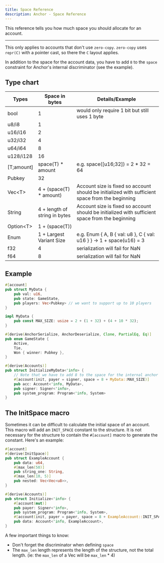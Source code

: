 ```yaml
---
title: Space Reference
description: Anchor - Space Reference
---
```


This reference tells you how much space you should allocate for an account.

---

This only applies to accounts that don't use `zero-copy`. `zero-copy` uses `repr(C)` with a pointer cast,
so there the `C` layout applies.

In addition to the space for the account data, you have to add `8` to the `space` constraint for Anchor's internal discriminator (see the example).

## Type chart

| Types      | Space in bytes                | Details/Example                                                                                 |
| ---------- | ----------------------------- | ----------------------------------------------------------------------------------------------- |
| bool       | 1                             | would only require 1 bit but still uses 1 byte                                                  |
| u8/i8      | 1                             |
| u16/i16    | 2                             |
| u32/i32    | 4                             |
| u64/i64    | 8                             |
| u128/i128  | 16                            |
| [T;amount] | space(T) \* amount            | e.g. space([u16;32]) = 2 \* 32 = 64                                                             |
| Pubkey     | 32                            |
| Vec\<T>    | 4 + (space(T) \* amount)      | Account size is fixed so account should be initialized with sufficient space from the beginning |
| String     | 4 + length of string in bytes | Account size is fixed so account should be initialized with sufficient space from the beginning |
| Option\<T> | 1 + (space(T))                |
| Enum       | 1 + Largest Variant Size      | e.g. Enum { A, B { val: u8 }, C { val: u16 } } -> 1 + space(u16) = 3                            |
| f32        | 4                             | serialization will fail for NaN                                                                 |
| f64        | 8                             | serialization will fail for NaN                                                                 |

## Example

```rust
#[account]
pub struct MyData {
    pub val: u16,
    pub state: GameState,
    pub players: Vec<Pubkey> // we want to support up to 10 players
}

impl MyData {
    pub const MAX_SIZE: usize = 2 + (1 + 32) + (4 + 10 * 32);
}

#[derive(AnchorSerialize, AnchorDeserialize, Clone, PartialEq, Eq)]
pub enum GameState {
    Active,
    Tie,
    Won { winner: Pubkey },
}

#[derive(Accounts)]
pub struct InitializeMyData<'info> {
    // Note that we have to add 8 to the space for the internal anchor
    #[account(init, payer = signer, space = 8 + MyData::MAX_SIZE)]
    pub acc: Account<'info, MyData>,
    pub signer: Signer<'info>,
    pub system_program: Program<'info, System>
}
```

## The InitSpace macro

Sometimes it can be difficult to calculate the initial space of an account. This macro will add an `INIT_SPACE` constant to the structure. It is not necessary for the structure to contain the `#[account]` macro to generate the constant. Here's an example:

```rust
#[account]
#[derive(InitSpace)]
pub struct ExampleAccount {
    pub data: u64,
    #[max_len(50)]
    pub string_one: String,
    #[max_len(10, 5)]
    pub nested: Vec<Vec<u8>>,
}

#[derive(Accounts)]
pub struct Initialize<'info> {
    #[account(mut)]
    pub payer: Signer<'info>,
    pub system_program: Program<'info, System>,
    #[account(init, payer = payer, space = 8 + ExampleAccount::INIT_SPACE)]
    pub data: Account<'info, ExampleAccount>,
}
```

A few important things to know:

- Don't forget the discriminator when defining `space`
- The `max_len` length represents the length of the structure, not the total length. (ie: the `max_len` of a Vec<u32> will be `max_len` \* 4)
